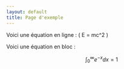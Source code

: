 ```yaml
---
layout: default
title: Page d'exemple
---
```


<script type="text/javascript"
    id="MathJax-script"
    async
    src="http://cdn.mathjax.org/mathjax/latest/MathJax.js?config=TeX-AMS-MML_HTMLorMML">
</script>

Voici une équation en ligne : \( E = mc^2 \)

Voici une équation en bloc :

$$
\int_0^\infty e^{-x} dx = 1
$$
